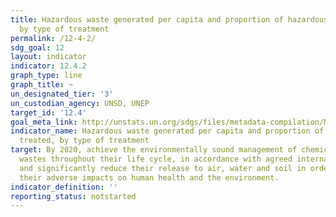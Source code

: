 ```yaml
---
title: Hazardous waste generated per capita and proportion of hazardous waste treated,
  by type of treatment
permalink: /12-4-2/
sdg_goal: 12
layout: indicator
indicator: 12.4.2
graph_type: line
graph_title: ~
un_designated_tier: '3'
un_custodian_agency: UNSD, UNEP
target_id: '12.4'
goal_meta_link: http://unstats.un.org/sdgs/files/metadata-compilation/Metadata-Goal-12.pdf
indicator_name: Hazardous waste generated per capita and proportion of hazardous waste
  treated, by type of treatment
target: By 2020, achieve the environmentally sound management of chemicals and all
  wastes throughout their life cycle, in accordance with agreed international frameworks,
  and significantly reduce their release to air, water and soil in order to minimize
  their adverse impacts on human health and the environment.
indicator_definition: ''
reporting_status: notstarted
---
```

